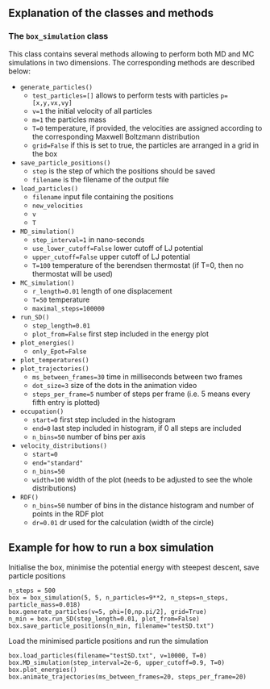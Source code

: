 ## Explanation of the classes and methods

### The `box_simulation` class
This class contains several methods allowing to perform both MD and MC simulations in two dimensions. The corresponding methods are described below:
* `generate_particles()`
	+ `test_particles=[]` allows to perform tests with particles `p=[x,y,vx,vy]`
	+ `v=1` the initial velocity of all particles
	+ `m=1` the particles mass
	+ `T=0` temperature, if provided, the velocities are assigned according to the corresponding Maxwell Boltzmann distribution
	+ `grid=False` if this is set to true, the particles are arranged in a grid in the box
* `save_particle_positions()`
	+ `step` is the step of which the positions should be saved
	+ `filename` is the filename of the output file
* `load_particles()`
	+ `filename` input file containing the positions
	+ `new_velocities`
	+ `v`
	+ `T`
* `MD_simulation()`
	+ `step_interval=1` in nano-seconds
	+ `use_lower_cutoff=False` lower cutoff of LJ potential
	+ `upper_cutoff=False` upper cutoff of LJ potential
	+ `T=100` temperature of the berendsen thermostat (if T=0, then no thermostat will be used)
* `MC_simulation()`
	+ `r_length=0.01` length of one displacement
	+ `T=50` temperature
	+ `maximal_steps=100000`
* `run_SD()`
	+ `step_length=0.01`
	+ `plot_from=False` first step included in the energy plot
* `plot_energies()`
	+ `only_Epot=False`
* `plot_temperatures()`
* `plot_trajectories()`
	+ `ms_between_frames=30` time in milliseconds between two frames
	+ `dot_size=3` size of the dots in the animation video
	+ `steps_per_frame=5` number of steps per frame (i.e. 5 means every fifth entry is plotted)
* `occupation()`
	+ `start=0` first step included in the histogram
	+ `end=0` last step included in histogram, if 0 all steps are included
	+ `n_bins=50` number of bins per axis
* `velocity_distributions()`
	+ `start=0`
	+ `end="standard"`
	+ `n_bins=50`
	+ `width=100` width of the plot (needs to be adjusted to see the whole distributions)
* `RDF()`
	+ `n_bins=50` number of bins in the distance histogram and number of points in the RDF plot
	+ `dr=0.01` dr used for the calculation (width of the circle)

## Example for how to run a box simulation

Initialise the box, minimise the potential energy with steepest descent, save particle positions

	n_steps = 500
	box = box_simulation(5, 5, n_particles=9**2, n_steps=n_steps, particle_mass=0.018)
	box.generate_particles(v=5, phi=[0,np.pi/2], grid=True)
	n_min = box.run_SD(step_length=0.01, plot_from=False)
	box.save_particle_positions(n_min, filename="testSD.txt")


Load the minimised particle positions and run the simulation

	box.load_particles(filename="testSD.txt", v=10000, T=0)
	box.MD_simulation(step_interval=2e-6, upper_cutoff=0.9, T=0)
	box.plot_energies()
	box.animate_trajectories(ms_between_frames=20, steps_per_frame=20)

